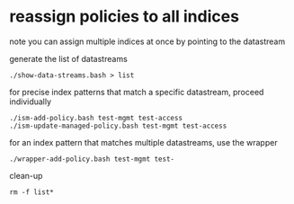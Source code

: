 # reassign policies to all indices

note you can assign multiple indices at once by pointing to the datastream

generate the list of datastreams

    ./show-data-streams.bash > list

for precise index patterns that match a specific datastream, proceed individually

    ./ism-add-policy.bash test-mgmt test-access
    ./ism-update-managed-policy.bash test-mgmt test-access

for an index pattern that matches multiple datastreams, use the wrapper

    ./wrapper-add-policy.bash test-mgmt test-

clean-up

    rm -f list*

